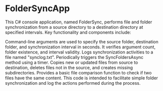 # FolderSyncApp
This C# console application, named FolderSync, performs file and folder synchronization from a source directory to a destination directory at specified intervals. Key functionality and components include:

Command-line arguments are used to specify the source folder, destination folder, and synchronization interval in seconds.
It verifies argument count, folder existence, and interval validity.
Logs synchronization activities to a file named "synclog.txt".
Periodically triggers the SyncFoldersAsync method using a timer.
Copies new or updated files from source to destination, deletes files not in the source, and creates missing subdirectories.
Provides a basic file comparison function to check if two files have the same content.
This code is intended to facilitate simple folder synchronization and log the actions performed during the process.

